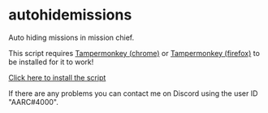 # autohidemissions
Auto hiding missions in mission chief.

This script requires <a href="https://www.tampermonkey.net/">Tampermonkey (chrome)</a> or <a href="https://addons.mozilla.org/en-US/firefox/addon/tampermonkey/">Tampermonkey (firefox)</a> to be installed for it to work!

<a href="https://github.com/MisteryMan/autohidemissions/raw/master/autohide.user.js"> Click here to install the script </a>

If there are any problems you can contact me on Discord using the user ID "AARC#4000".
